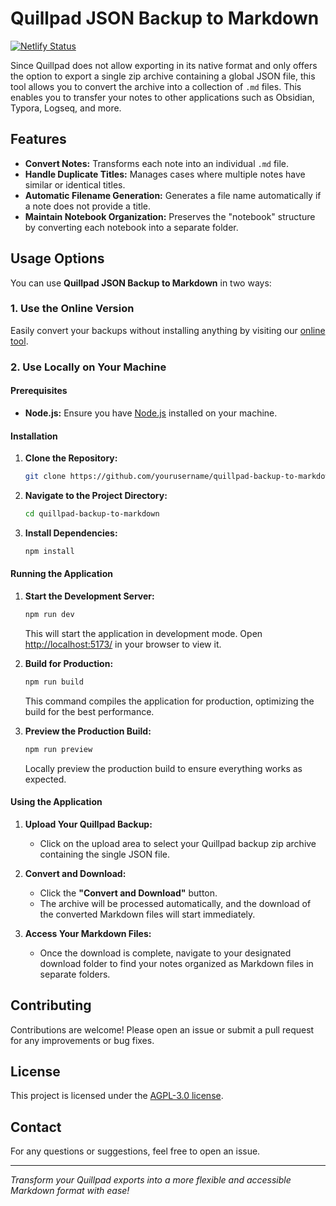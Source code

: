 # Quillpad JSON Backup to Markdown

[![Netlify Status](https://api.netlify.com/api/v1/badges/512d7934-0b10-47e5-925f-582e6fa620ae/deploy-status)](https://app.netlify.com/sites/quillpad-backup-to-markdown/deploys)

Since Quillpad does not allow exporting in its native format and only offers the option to export a single zip archive containing a global JSON file, this tool allows you to convert the archive into a collection of `.md` files. This enables you to transfer your notes to other applications such as Obsidian, Typora, Logseq, and more.

## Features

- **Convert Notes:** Transforms each note into an individual `.md` file.
- **Handle Duplicate Titles:** Manages cases where multiple notes have similar or identical titles.
- **Automatic Filename Generation:** Generates a file name automatically if a note does not provide a title.
- **Maintain Notebook Organization:** Preserves the "notebook" structure by converting each notebook into a separate folder.

## Usage Options

You can use **Quillpad JSON Backup to Markdown** in two ways:

### 1. Use the Online Version

Easily convert your backups without installing anything by visiting our [online tool](https://quillpad-backup-to-markdown.visualartisan.fr).

### 2. Use Locally on Your Machine

#### Prerequisites

- **Node.js:** Ensure you have [Node.js](https://nodejs.org/) installed on your machine.

#### Installation

1. **Clone the Repository:**

   ```bash
   git clone https://github.com/yourusername/quillpad-backup-to-markdown.git
   ```

2. **Navigate to the Project Directory:**

   ```bash
   cd quillpad-backup-to-markdown
   ```

3. **Install Dependencies:**

   ```bash
   npm install
   ```

#### Running the Application

1. **Start the Development Server:**

   ```bash
   npm run dev
   ```

   This will start the application in development mode. Open [http://localhost:5173/](http://localhost:5173/) in your browser to view it.

2. **Build for Production:**

   ```bash
   npm run build
   ```

   This command compiles the application for production, optimizing the build for the best performance.

3. **Preview the Production Build:**

   ```bash
   npm run preview
   ```

   Locally preview the production build to ensure everything works as expected.

#### Using the Application

1. **Upload Your Quillpad Backup:**
   - Click on the upload area to select your Quillpad backup zip archive containing the single JSON file.

2. **Convert and Download:**
   - Click the **"Convert and Download"** button.
   - The archive will be processed automatically, and the download of the converted Markdown files will start immediately.

3. **Access Your Markdown Files:**
   - Once the download is complete, navigate to your designated download folder to find your notes organized as Markdown files in separate folders.

## Contributing

Contributions are welcome! Please open an issue or submit a pull request for any improvements or bug fixes.

## License

This project is licensed under the [AGPL-3.0 license](LICENSE).

## Contact

For any questions or suggestions, feel free to open an issue.

---

*Transform your Quillpad exports into a more flexible and accessible Markdown format with ease!*
